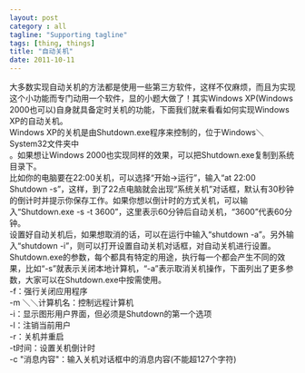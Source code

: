 ```yaml
---
layout: post
category : all
tagline: "Supporting tagline"
tags: [thing, things]
title: "自动关机"
date: 2011-10-11
---
```

大多数实现自动关机的方法都是使用一些第三方软件，这样不仅麻烦，而且为实现这个小功能而专门动用一个软件，显的小题大做了！其实Windows XP(Windows 2000也可以)自身就具备定时关机的功能，下面我们就来看看如何实现Windows XP的自动关机。   
Windows XP的关机是由Shutdown.exe程序来控制的，位于Windows＼System32文件夹中   
。如果想让Windows 2000也实现同样的效果，可以把Shutdown.exe复制到系统目录下。   
比如你的电脑要在22:00关机，可以选择“开始→运行”，输入“at 22:00 Shutdown \-s”，这样，到了22点电脑就会出现“系统关机”对话框，默认有30秒钟的倒计时并提示你保存工作。如果你想以倒计时的方式关机，可以输入“Shutdown.exe \-s \-t 3600”，这里表示60分钟后自动关机，“3600”代表60分钟。   
设置好自动关机后，如果想取消的话，可以在运行中输入“shutdown \-a”。另外输入“shutdown \-i”，则可以打开设置自动关机对话框，对自动关机进行设置。   
Shutdown.exe的参数，每个都具有特定的用途，执行每一个都会产生不同的效果，比如“\-s”就表示关闭本地计算机，“\-a”表示取消关机操作，下面列出了更多参数，大家可以在Shutdown.exe中按需使用。   
\-f：强行关闭应用程序   
\-m ＼＼计算机名：控制远程计算机   
\-i：显示图形用户界面，但必须是Shutdown的第一个选项   
\-l：注销当前用户   
\-r：关机并重启   
\-t时间：设置关机倒计时   
\-c &quot;消息内容&quot;：输入关机对话框中的消息内容(不能超127个字符)   
